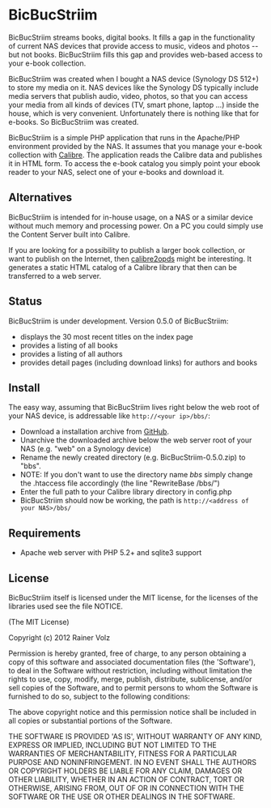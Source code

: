 BicBucStriim
============

BicBucStriim streams books, digital books. It fills a gap in the functionality of current NAS devices that provide access to music, videos and photos -- but not books. BicBucStriim fills this gap and provides web-based access to your e-book collection.

BicBucStriim was created when I bought a NAS device (Synology DS 512+) to store my media on it. NAS devices like the Synology DS typically include media servers that publish audio, video, photos, so that you can access your media from all kinds of devices (TV, smart phone, laptop ...) inside the house, which is very convenient. Unfortunately there is nothing like that for e-books. So BicBucStriim was created.

BicBucStriim is a simple PHP application that runs in the Apache/PHP environment provided by the NAS. It assumes that you manage your e-book collection with [Calibre](http://calibre-ebook.com/). The application reads the Calibre data and publishes it in HTML form. To access the e-book catalog you simply point your ebook reader to your NAS, select one of your e-books and download it. 

Alternatives
------------

BicBucStriim is intended for in-house usage, on a NAS or a similar device without much memory and processing power. On a PC you could simply use the Content Server built into Calibre.

If you are looking for a possibility to publish a larger book collection, or want to publish on the Internet, then [calibre2opds](http://calibre2opds.com/) might be interesting. It generates a static HTML catalog of a Calibre library that then can be transferred to a web server.

Status
------

BicBucStriim is under development. Version 0.5.0 of BicBucStriim: 

* displays the 30 most recent titles on the index page
* provides a listing of all books 
* provides a listing of all authors
* provides detail pages (including download links) for authors and books


Install
-------

The easy way, assuming that BicBucStriim lives right below the web root of your NAS device, is addressable like `http://<your ip>/bbs/`:

* Download a installation archive from [GitHub](https://github.com/rvolz/BicBucStriim/downloads).
* Unarchive the downloaded archive below the web server root of your NAS (e.g. "web" on a Synology device)
* Rename the newly created directory (e.g. BicBucStriim-0.5.0.zip) to "bbs".
* NOTE: If you don't want to use the directory name *bbs* simply change the .htaccess file accordingly (the line "RewriteBase /bbs/")
* Enter the full path to your Calibre library directory in config.php
* BicBucStriim should now be working, the path is `http://<address of your NAS>/bbs/`

Requirements
------------
* Apache web server with PHP 5.2+ and sqlite3 support

License
-------

BicBucStriim itself is licensed under the MIT license, for the licenses of the libraries used see the file NOTICE.

(The MIT License)

Copyright (c) 2012 Rainer Volz

Permission is hereby granted, free of charge, to any person obtaining a copy of this software and associated documentation files (the 'Software'), to deal in the Software without restriction, including without limitation the rights to use, copy, modify, merge, publish, distribute, sublicense, and/or sell copies of the Software, and to permit persons to whom the Software is furnished to do so, subject to the following conditions:

The above copyright notice and this permission notice shall be included in all copies or substantial portions of the Software.

THE SOFTWARE IS PROVIDED 'AS IS', WITHOUT WARRANTY OF ANY KIND, EXPRESS OR IMPLIED, INCLUDING BUT NOT LIMITED TO THE WARRANTIES OF MERCHANTABILITY, FITNESS FOR A PARTICULAR PURPOSE AND NONINFRINGEMENT. IN NO EVENT SHALL THE AUTHORS OR COPYRIGHT HOLDERS BE LIABLE FOR ANY CLAIM, DAMAGES OR OTHER LIABILITY, WHETHER IN AN ACTION OF CONTRACT, TORT OR OTHERWISE, ARISING FROM, OUT OF OR IN CONNECTION WITH THE SOFTWARE OR THE USE OR OTHER DEALINGS IN THE SOFTWARE.


